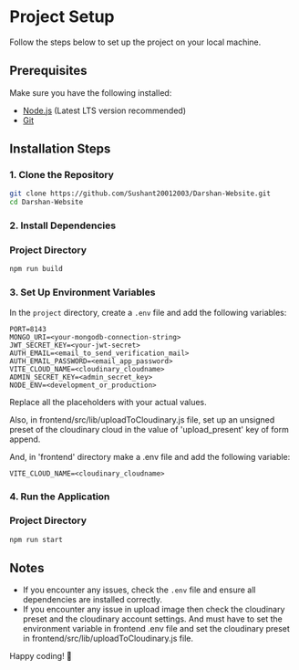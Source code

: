 # Project Setup

Follow the steps below to set up the project on your local machine.

## Prerequisites
Make sure you have the following installed:
- [Node.js](https://nodejs.org/) (Latest LTS version recommended)
- [Git](https://git-scm.com/)

## Installation Steps

### 1. Clone the Repository
```sh
git clone https://github.com/Sushant20012003/Darshan-Website.git
cd Darshan-Website
```

### 2. Install Dependencies
### Project Directory
```sh
npm run build
```

### 3. Set Up Environment Variables
In the `project` directory, create a `.env` file and add the following variables:
```env
PORT=8143
MONGO_URI=<your-mongodb-connection-string>
JWT_SECRET_KEY=<your-jwt-secret>
AUTH_EMAIL=<email_to_send_verification_mail>
AUTH_EMAIL_PASSWORD=<email_app_password>
VITE_CLOUD_NAME=<cloudinary_cloudname>
ADMIN_SECRET_KEY=<admin_secret_key>
NODE_ENV=<development_or_production>
```
Replace all the placeholders with your actual values.

Also, in frontend/src/lib/uploadToCloudinary.js file, set up an unsigned preset of the cloudinary cloud in the value of 'upload_present' key of form append.

And, in 'frontend' directory make a .env file and add the following variable:

```env
VITE_CLOUD_NAME=<cloudinary_cloudname>
```

### 4. Run the Application
### Project Directory
```sh
npm run start
```

## Notes
- If you encounter any issues, check the `.env` file and ensure all dependencies are installed correctly.
- If you encounter any issue in upload image then check the cloudinary preset and the cloudinary account settings.
  And must have to set the environment variable in frontend .env file and set the cloudinary preset in frontend/src/lib/uploadToCloudinary.js file.

Happy coding! 🚀


